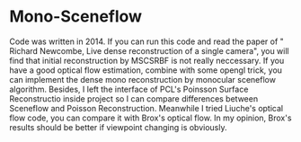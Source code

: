 # Mono-Sceneflow
Code was written in 2014. If you can run this code and read the paper of " Richard Newcombe, Live dense reconstruction of a single camera", you will find that initial reconstruction by MSCSRBF is not really neccessary. If you have a good optical flow estimation, combine with some opengl trick, you can implement the dense mono reconstruction by monocular sceneflow algorithm. Besides, I left the interface of PCL's Poinsson Surface Reconstructio inside project so I can compare differences between Sceneflow and Poisson Reconstruction. Meanwhile I tried Liuche's optical flow code, you can compare it with Brox's optical flow. In my opinion, Brox's results should be better if viewpoint changing is obviously.
